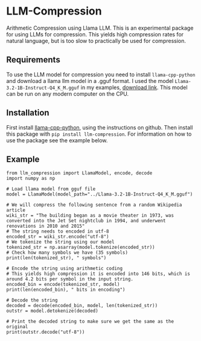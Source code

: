 # LLM-Compression
Arithmetic Compression using Llama LLM. This is an experimental package for using LLMs for compression. This yields high compression rates for natural language, but is too slow to practically be used for compression.

## Requirements
To use the LLM model for compression you need to install ```llama-cpp-python``` and download a llama llm model in a .gguf format. I used the model ```Llama-3.2-1B-Instruct-Q4_K_M.gguf``` in my examples, [download link](https://huggingface.co/bartowski/Llama-3.2-1B-Instruct-GGUF). This model can be run on any modern computer on the CPU. 

## Installation
First install [llama-cpp-python](https://github.com/abetlen/llama-cpp-python), using the instructions on github. Then install this package with ```pip install llm-compression```. For information on how to use the package see the example below.

## Example 
```
from llm_compression import LlamaModel, encode, decode
import numpy as np

# Load llama model from gguf file
model = LlamaModel(model_path="../Llama-3.2-1B-Instruct-Q4_K_M.gguf")

# We will compress the following sentence from a random Wikipedia article
wiki_str = "The building began as a movie theater in 1973, was converted into the Jet Set nightclub in 1994, and underwent renovations in 2010 and 2015"
# The string needs to encoded in utf-8
encoded_str = wiki_str.encode("utf-8")
# We tokenize the string using our model
tokenized_str = np.asarray(model.tokenize(encoded_str))
# Check how many symbols we have (35 symbols)
print(len(tokenized_str), " symbols")

# Encode the string using arithmetic coding
# This yields high compression it is encoded into 146 bits, which is around 4.2 bits per symbol in the input string.
encoded_bin = encode(tokenized_str, model)
print(len(encoded_bin), " bits in encoding")

# Decode the string
decoded = decode(encoded_bin, model, len(tokenized_str))
outstr = model.detokenize(decoded)

# Print the decoded string to make sure we get the same as the original
print(outstr.decode("utf-8"))
```
